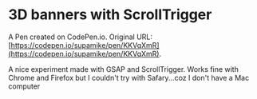 # 3D banners with ScrollTrigger

A Pen created on CodePen.io. Original URL: [https://codepen.io/supamike/pen/KKVqXmR](https://codepen.io/supamike/pen/KKVqXmR).

A nice experiment made with GSAP and ScrollTrigger.
Works fine with Chrome and Firefox but I couldn't try with Safary...coz I don't have a Mac computer
